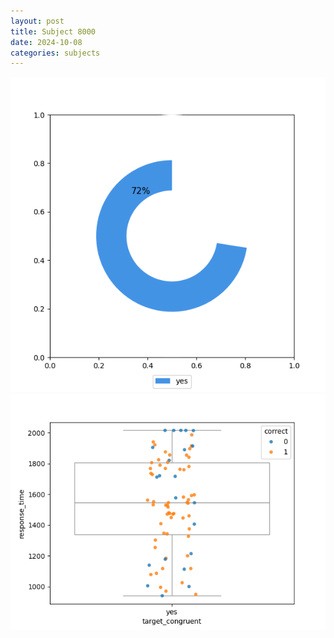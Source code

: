 ```yaml
---
layout: post
title: Subject 8000
date: 2024-10-08
categories: subjects
---
```


![](data/8000/run-7/8000_accuracy_target_congruence.png)
![](data/8000/run-7/8000_rt_congruence.png)
